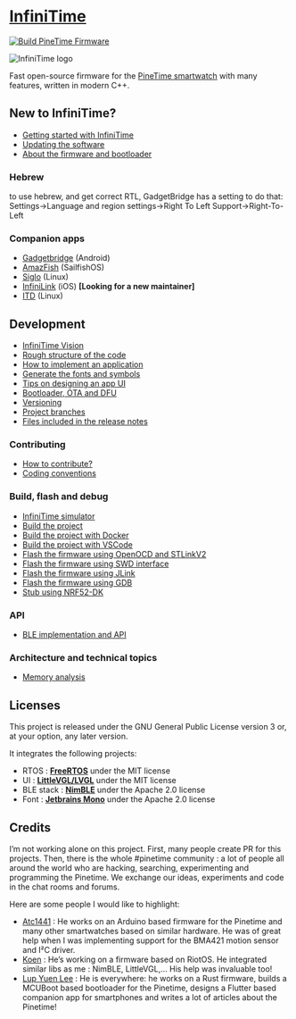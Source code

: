 # [InfiniTime](https://github.com/InfiniTimeOrg/InfiniTime)

[![Build PineTime Firmware](https://github.com/yehoshuapw/InfiniTime/actions/workflows/main.yml/badge.svg?branch=hebrew-support)](https://github.com/yehoshuapw/InfiniTime/actions/workflows/main.yml)

![InfiniTime logo](images/infinitime-logo-small.jpg "InfiniTime Logo")

Fast open-source firmware for the [PineTime smartwatch](https://www.pine64.org/pinetime/) with many features, written in modern C++.

## New to InfiniTime?

 - [Getting started with InfiniTime](doc/gettingStarted/gettingStarted-1.0.md)
 - [Updating the software](doc/gettingStarted/updating-software.md)
 - [About the firmware and bootloader](doc/gettingStarted/about-software.md)

### Hebrew
to use hebrew, and get correct RTL, GadgetBridge has a setting to do that: Settings->Language and region settings->Right To Left Support->Right-To-Left

### Companion apps

 - [Gadgetbridge](https://gadgetbridge.org/) (Android)
 - [AmazFish](https://openrepos.net/content/piggz/amazfish/) (SailfishOS)
 - [Siglo](https://github.com/alexr4535/siglo) (Linux)
 - [InfiniLink](https://github.com/InfiniTimeOrg/InfiniLink) (iOS) **[Looking for a new maintainer]**
 - [ITD](https://gitea.arsenm.dev/Arsen6331/itd) (Linux)

## Development

 - [InfiniTime Vision](doc/InfiniTimeVision.md)
 - [Rough structure of the code](doc/code/Intro.md)
 - [How to implement an application](doc/code/Apps.md)
 - [Generate the fonts and symbols](src/displayapp/fonts/README.md)
 - [Tips on designing an app UI](doc/ui_guidelines.md)
 - [Bootloader, OTA and DFU](bootloader/README.md)
 - [Versioning](doc/versioning.md)
 - [Project branches](doc/branches.md)
 - [Files included in the release notes](doc/filesInReleaseNotes.md)

### Contributing

 - [How to contribute?](doc/contribute.md)
 - [Coding conventions](doc/coding-convention.md)

### Build, flash and debug

 - [InfiniTime simulator](https://github.com/InfiniTimeOrg/InfiniSim)
 - [Build the project](doc/buildAndProgram.md)
 - [Build the project with Docker](doc/buildWithDocker.md)
 - [Build the project with VSCode](doc/buildWithVScode.md)
 - [Flash the firmware using OpenOCD and STLinkV2](doc/openOCD.md)
 - [Flash the firmware using SWD interface](doc/SWD.md)
 - [Flash the firmware using JLink](doc/jlink.md)
 - [Flash the firmware using GDB](doc/gdb.md)
 - [Stub using NRF52-DK](doc/PinetimeStubWithNrf52DK.md)

### API

 - [BLE implementation and API](doc/ble.md)

### Architecture and technical topics

 - [Memory analysis](doc/MemoryAnalysis.md)

## Licenses

This project is released under the GNU General Public License version 3 or, at your option, any later version.

It integrates the following projects:
 - RTOS : **[FreeRTOS](https://freertos.org)** under the MIT license
 - UI : **[LittleVGL/LVGL](https://lvgl.io/)** under the MIT license
 - BLE stack : **[NimBLE](https://github.com/apache/mynewt-nimble)** under the Apache 2.0 license
 - Font : **[Jetbrains Mono](https://www.jetbrains.com/fr-fr/lp/mono/)** under the Apache 2.0 license

## Credits

I’m not working alone on this project. First, many people create PR for this projects. Then, there is the whole #pinetime community : a lot of people all around the world who are hacking, searching, experimenting and programming the Pinetime. We exchange our ideas, experiments and code in the chat rooms and forums.

Here are some people I would like to highlight:

 - [Atc1441](https://github.com/atc1441/) : He works on an Arduino based firmware for the Pinetime and many other smartwatches based on similar hardware. He was of great help when I was implementing support for the BMA421 motion sensor and I²C driver.
 - [Koen](https://github.com/bosmoment) : He’s working on a firmware based on RiotOS. He integrated similar libs as me : NimBLE, LittleVGL,… His help was invaluable too!
 - [Lup Yuen Lee](https://github.com/lupyuen) : He is everywhere: he works on a Rust firmware, builds a MCUBoot based bootloader for the Pinetime, designs a Flutter based companion app for smartphones and writes a lot of articles about the Pinetime!
